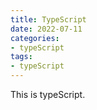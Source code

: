 ```yaml
---
title: TypeScript
date: 2022-07-11
categories:
- typeScript
tags:
- typeScript
---
```


This is typeScript.